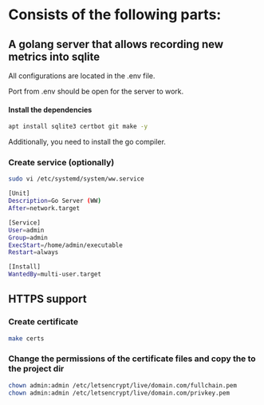 # Consists of the following parts:

## A golang server that allows recording new metrics into sqlite

All configurations are located in the .env file.

Port from .env should be open for the server to work.

#### Install the dependencies

```bash
apt install sqlite3 certbot git make -y
```
Additionally, you need to install the go compiler.

### Create service (optionally)
```bash
sudo vi /etc/systemd/system/ww.service
```

```bash
[Unit]
Description=Go Server (WW)
After=network.target

[Service]
User=admin
Group=admin
ExecStart=/home/admin/executable
Restart=always

[Install]
WantedBy=multi-user.target
```

## HTTPS support

### Create certificate

```bash
make certs
```

### Change the permissions of the certificate files and copy the to the project dir
```bash
chown admin:admin /etc/letsencrypt/live/domain.com/fullchain.pem
chown admin:admin /etc/letsencrypt/live/domain.com/privkey.pem
```